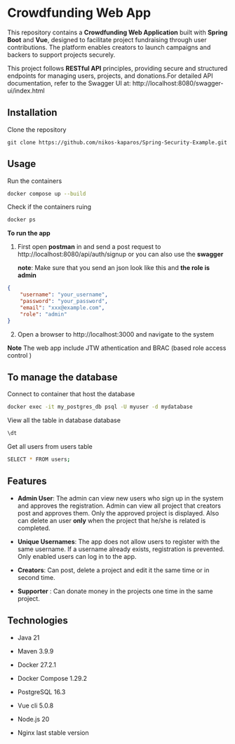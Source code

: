 # Crowdfunding Web App

This repository contains a **Crowdfunding Web Application** built with **Spring Boot** and **Vue**, designed to facilitate project fundraising through user contributions. The platform enables creators to launch campaigns and backers to support projects securely.

This project follows **RESTful API** principles, providing secure and structured endpoints for managing users, projects, and donations.For detailed API documentation, refer to the Swagger UI at: http://localhost:8080/swagger-ui/index.html  

## Installation

Clone the repository
```
git clone https://github.com/nikos-kaparos/Spring-Security-Example.git
```
## Usage
Run the containers
```bash
docker compose up --build
```
Check if the containers ruing
```bash
docker ps
``` 
**To run the app**

1. First open **postman** in and send a post request to http://localhost:8080/api/auth/signup
or you can also use the **swagger**

    **note**: Make sure that you send an json look like this and **the role is admin**   
```json
{
    "username": "your_username",
    "password": "your_password",
    "email": "xxx@example.com",
    "role": "admin"
}
```
2. Open a browser to http://localhost:3000 and navigate to the system

**Note** The web app include JTW athentication and BRAC (based role access control )

## To manage the database 

Connect to container that host the database
```bash
docker exec -it my_postgres_db psql -U myuser -d mydatabase
```
View all the table in database database
```bash
\dt
```
Get all users from users table 
```bash
SELECT * FROM users;
```
## Features

- **Admin User**: The admin can view new users who sign up in the system and approves the registration. Admin can view all project that creators post and approves them. Only the approved project is displayed. Also can delete an user **only** when the project that he/she is related is completed.

- **Unique Usernames**: The app does not allow users to register with the same username. If a username already exists, registration is prevented. Only enabled users can log in to the app.
- **Creators**: Can post, delete a project and edit it the same time or in second time.

- **Supporter** : Can donate money in the projects one time in the same project.  

## Technologies
- Java 21
- Maven 3.9.9
- Docker 27.2.1 

- Docker Compose 1.29.2
- PostgreSQL 16.3
- Vue cli 5.0.8
- Node.js 20
- Nginx last stable version                                                                                                                                                                                                                                                                                                                                 
